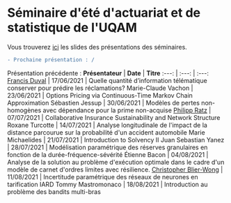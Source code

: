 # Séminaire d'été d'actuariat et de statistique de l'UQAM
Vous trouverez [ici](Slides/) les slides des présentations des séminaires.

```diff
- Prochaine présentation : /
```

Présentation précédente :
**Présentateur** | **Date** | **Titre**
:---: | :---: | :---:
[Francis Duval](https://github.com/francisduval) | 17/06/2021 | Quelle quantité d’information télématique conserver pour prédire les réclamations?
Marie-Claude Vachon | 23/06/2021 | Options Pricing via Continuous-Time Markov Chain Approximation
Sébastien Jessup | 30/06/2021 | Modèles de pertes non-homogènes avec dépendance pour la prime non-acquise
[Philipp Ratz](https://github.com/phi-ra/collaborative_insurance) | 07/07/2021 | Collaborative Insurance Sustainability and Network Structure
Roxane Turcotte | 14/07/2021 | Analyse longitudinale de l'impact de la distance parcourue sur la probabilité d'un accident automobile
Marie Michaelides | 21/07/2021 | Introduction to Solvency II
Juan Sebastian Yanez | 28/07/2021 | Modélisation paramétrique des réserves granulaires en fonction de la durée-fréquence-sévérité
Étienne Bacon | 04/08/2021 | Analyse de la solution au problème d'exécution optimale dans le cadre d'un modèle de carnet d'ordres limites avec résilience.
[Christopher Blier-Wong](https://github.com/chblw) | 11/08/2021 | Incertitude paramétrique des réseaux de neurones en tarification IARD
Tommy Mastromonaco | 18/08/2021 | Introduction au problème des bandits multi-bras
